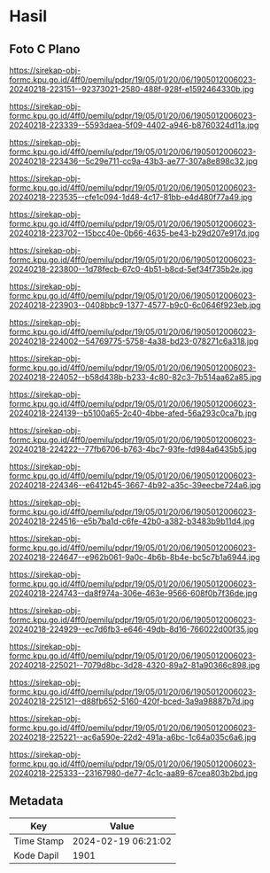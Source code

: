 # Hasil

## Foto C Plano

https://sirekap-obj-formc.kpu.go.id/4ff0/pemilu/pdpr/19/05/01/20/06/1905012006023-20240218-223151--92373021-2580-488f-928f-e1592464330b.jpg

https://sirekap-obj-formc.kpu.go.id/4ff0/pemilu/pdpr/19/05/01/20/06/1905012006023-20240218-223339--5593daea-5f09-4402-a946-b8760324d11a.jpg

https://sirekap-obj-formc.kpu.go.id/4ff0/pemilu/pdpr/19/05/01/20/06/1905012006023-20240218-223436--5c29e711-cc9a-43b3-ae77-307a8e898c32.jpg

https://sirekap-obj-formc.kpu.go.id/4ff0/pemilu/pdpr/19/05/01/20/06/1905012006023-20240218-223535--cfe1c094-1d48-4c17-81bb-e4d480f77a49.jpg

https://sirekap-obj-formc.kpu.go.id/4ff0/pemilu/pdpr/19/05/01/20/06/1905012006023-20240218-223702--15bcc40e-0b66-4635-be43-b29d207e917d.jpg

https://sirekap-obj-formc.kpu.go.id/4ff0/pemilu/pdpr/19/05/01/20/06/1905012006023-20240218-223800--1d78fecb-67c0-4b51-b8cd-5ef34f735b2e.jpg

https://sirekap-obj-formc.kpu.go.id/4ff0/pemilu/pdpr/19/05/01/20/06/1905012006023-20240218-223903--0408bbc9-1377-4577-b9c0-6c0646f923eb.jpg

https://sirekap-obj-formc.kpu.go.id/4ff0/pemilu/pdpr/19/05/01/20/06/1905012006023-20240218-224002--54769775-5758-4a38-bd23-078271c6a318.jpg

https://sirekap-obj-formc.kpu.go.id/4ff0/pemilu/pdpr/19/05/01/20/06/1905012006023-20240218-224052--b58d438b-b233-4c80-82c3-7b514aa62a85.jpg

https://sirekap-obj-formc.kpu.go.id/4ff0/pemilu/pdpr/19/05/01/20/06/1905012006023-20240218-224139--b5100a65-2c40-4bbe-afed-56a293c0ca7b.jpg

https://sirekap-obj-formc.kpu.go.id/4ff0/pemilu/pdpr/19/05/01/20/06/1905012006023-20240218-224222--77fb6706-b763-4bc7-93fe-fd984a6435b5.jpg

https://sirekap-obj-formc.kpu.go.id/4ff0/pemilu/pdpr/19/05/01/20/06/1905012006023-20240218-224346--e6412b45-3667-4b92-a35c-39eecbe724a6.jpg

https://sirekap-obj-formc.kpu.go.id/4ff0/pemilu/pdpr/19/05/01/20/06/1905012006023-20240218-224516--e5b7ba1d-c6fe-42b0-a382-b3483b9b11d4.jpg

https://sirekap-obj-formc.kpu.go.id/4ff0/pemilu/pdpr/19/05/01/20/06/1905012006023-20240218-224647--e962b061-9a0c-4b6b-8b4e-bc5c7b1a6944.jpg

https://sirekap-obj-formc.kpu.go.id/4ff0/pemilu/pdpr/19/05/01/20/06/1905012006023-20240218-224743--da8f974a-306e-463e-9566-608f0b7f36de.jpg

https://sirekap-obj-formc.kpu.go.id/4ff0/pemilu/pdpr/19/05/01/20/06/1905012006023-20240218-224929--ec7d6fb3-e646-49db-8d16-766022d00f35.jpg

https://sirekap-obj-formc.kpu.go.id/4ff0/pemilu/pdpr/19/05/01/20/06/1905012006023-20240218-225021--7079d8bc-3d28-4320-89a2-81a90366c898.jpg

https://sirekap-obj-formc.kpu.go.id/4ff0/pemilu/pdpr/19/05/01/20/06/1905012006023-20240218-225121--d88fb652-5160-420f-bced-3a9a98887b7d.jpg

https://sirekap-obj-formc.kpu.go.id/4ff0/pemilu/pdpr/19/05/01/20/06/1905012006023-20240218-225221--ac6a590e-22d2-491a-a6bc-1c64a035c6a6.jpg

https://sirekap-obj-formc.kpu.go.id/4ff0/pemilu/pdpr/19/05/01/20/06/1905012006023-20240218-225333--23167980-de77-4c1c-aa89-67cea803b2bd.jpg


## Metadata

| Key        | Value               |
| ---------- | ------------------- |
| Time Stamp | 2024-02-19 06:21:02 |
| Kode Dapil | 1901                |



